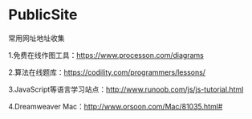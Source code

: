 # PublicSite
常用网址地址收集

1.免费在线作图工具：https://www.processon.com/diagrams

2.算法在线题库：https://codility.com/programmers/lessons/

3.JavaScript等语言学习站点：http://www.runoob.com/js/js-tutorial.html

4.Dreamweaver Mac：http://www.orsoon.com/Mac/81035.html#
